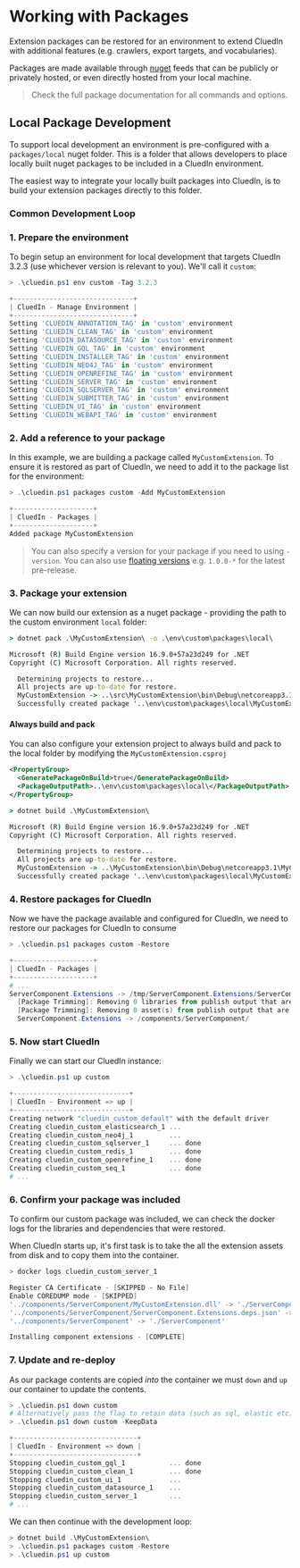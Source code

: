 # Working with Packages

Extension packages can be restored for an environment to extend CluedIn
with additional features (e.g. crawlers, export targets, and vocabularies).

Packages are made available through [nuget] feeds that can be publicly or privately hosted, or even directly hosted from your local machine.

> Check the full package documentation for all commands and options.

## Local Package Development

To support local development an environment is pre-configured with a `packages/local` nuget folder.
This is a folder that allows developers to place locally built nuget packages to be included in a CluedIn environment.

The easiest way to integrate your locally built packages into CluedIn, is to build your extension packages directly to this folder.

### Common Development Loop

### 1. Prepare the environment
To begin setup an environment for local development that targets CluedIn 3.2.3 (use whichever version is relevant to you).  We'll call it `custom`:
```powershell
> .\cluedin.ps1 env custom -Tag 3.2.3

+------------------------------+
| CluedIn - Manage Environment |
+------------------------------+
Setting 'CLUEDIN_ANNOTATION_TAG' in 'custom' environment
Setting 'CLUEDIN_CLEAN_TAG' in 'custom' environment
Setting 'CLUEDIN_DATASOURCE_TAG' in 'custom' environment
Setting 'CLUEDIN_GQL_TAG' in 'custom' environment
Setting 'CLUEDIN_INSTALLER_TAG' in 'custom' environment
Setting 'CLUEDIN_NEO4J_TAG' in 'custom' environment
Setting 'CLUEDIN_OPENREFINE_TAG' in 'custom' environment
Setting 'CLUEDIN_SERVER_TAG' in 'custom' environment
Setting 'CLUEDIN_SQLSERVER_TAG' in 'custom' environment
Setting 'CLUEDIN_SUBMITTER_TAG' in 'custom' environment
Setting 'CLUEDIN_UI_TAG' in 'custom' environment
Setting 'CLUEDIN_WEBAPI_TAG' in 'custom' environment
```

### 2. Add a reference to your package
In this example, we are building a package called `MyCustomExtension`. To ensure it is restored as part of CluedIn, we need to add it to the package list for the environment:

```powershell
> .\cluedin.ps1 packages custom -Add MyCustomExtension

+--------------------+
| CluedIn - Packages |
+--------------------+
Added package MyCustomExtension
```

> You can also specify a version for your package if you need to using `-version`.
> You can also use [floating versions] e.g. `1.0.0-*` for the latest pre-release.

### 3. Package your extension

We can now build our extension as a nuget package - providing the path to the custom environment `local` folder:
```cmd
> dotnet pack .\MyCustomExtension\ -o .\env\custom\packages\local\

Microsoft (R) Build Engine version 16.9.0+57a23d249 for .NET
Copyright (C) Microsoft Corporation. All rights reserved.

  Determining projects to restore...
  All projects are up-to-date for restore.
  MyCustomExtension -> ..\src\MyCustomExtension\bin\Debug\netcoreapp3.1\MyCustomExtension.dll
  Successfully created package '..\env\custom\packages\local\MyCustomExtension.1.0.0.nupkg'.
```

#### Always build and pack
You can also configure your extension project to always build and pack to the local folder by modifying the `MyCustomExtension.csproj`
```xml
<PropertyGroup>
  <GeneratePackageOnBuild>true</GeneratePackageOnBuild>
  <PackageOutputPath>..\env\custom\packages\local\</PackageOutputPath>
</PropertyGroup>
```

```cmd
> dotnet build .\MyCustomExtension\

Microsoft (R) Build Engine version 16.9.0+57a23d249 for .NET
Copyright (C) Microsoft Corporation. All rights reserved.

  Determining projects to restore...
  All projects are up-to-date for restore.
  MyCustomExtension -> ..\MyCustomExtension\bin\Debug\netcoreapp3.1\MyCustomExtension.dll
  Successfully created package '..\env\custom\packages\local\MyCustomExtension.1.0.0.nupkg'.
```

### 4. Restore packages for CluedIn
Now we have the package available and configured for CluedIn, we need to restore our packages for CluedIn to consume
```powershell
> .\cluedin.ps1 packages custom -Restore

+--------------------+
| CluedIn - Packages |
+--------------------+
# ...
ServerComponent.Extensions -> /tmp/ServerComponent.Extensions/ServerComponent.Extensions.dll
  [Package Trimming]: Removing 0 libraries from publish output that are available in the runtime store
  [Package Trimming]: Removing 0 asset(s) from publish output that are available in the host
  ServerComponent.Extensions -> /components/ServerComponent/
```

### 5. Now start CluedIn
Finally we can start our CluedIn instance:
```powershell
> .\cluedin.ps1 up custom

+-----------------------------+
| CluedIn - Environment => up |
+-----------------------------+
Creating network "cluedin_custom_default" with the default driver
Creating cluedin_custom_elasticsearch_1 ...
Creating cluedin_custom_neo4j_1         ...
Creating cluedin_custom_sqlserver_1     ... done
Creating cluedin_custom_redis_1         ... done
Creating cluedin_custom_openrefine_1    ... done
Creating cluedin_custom_seq_1           ... done
# ...
```

### 6. Confirm your package was included
To confirm our custom package was included, we can check the docker logs for the libraries and dependencies that were restored.

When CluedIn starts up, it's first task is to take the all the extension assets from disk and to copy them into the container.

```powershell
> docker logs cluedin_custom_server_1

Register CA Certificate - [SKIPPED - No File]
Enable COREDUMP mode - [SKIPPED]
'../components/ServerComponent/MyCustomExtension.dll' -> './ServerComponent/MyCustomExtension.dll'
'../components/ServerComponent/ServerComponent.Extensions.deps.json' -> './ServerComponent/ServerComponent.Extensions.deps.json'
'../components/ServerComponent' -> './ServerComponent'

Installing component extensions - [COMPLETE]
```

### 7. Update and re-deploy

As our package contents are copied _into_ the container we must `down` and `up` our container to update the contents.

```powershell
> .\cluedin.ps1 down custom
# Alternatively pass the flag to retain data (such as sql, elastic etc)
> .\cluedin.ps1 down custom -KeepData

+-------------------------------+
| CluedIn - Environment => down |
+-------------------------------+
Stopping cluedin_custom_gql_1           ... done
Stopping cluedin_custom_clean_1         ... done
Stopping cluedin_custom_ui_1            ...
Stopping cluedin_custom_datasource_1    ...
Stopping cluedin_custom_server_1        ...
# ...
```

We can then continue with the development loop:
``` powershell
> dotnet build .\MyCustomExtension\
> .\cluedin.ps1 packages custom -Restore
> .\cluedin.ps1 up custom
```


[nuget]: https://docs.microsoft.com/en-us/nuget/what-is-nuget
[floating versions]: https://docs.microsoft.com/en-us/nuget/concepts/dependency-resolution#floating-versions